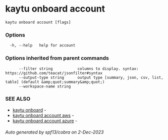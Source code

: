 # kaytu onboard account



```
kaytu onboard account [flags]
```

### Options

```
  -h, --help   help for account
```

### Options inherited from parent commands

```
      --filter string           columns to display. syntax: https://github.com/teacat/jsonfilter#syntax
      --output-type string      output type [summary, json, csv, list, table] (default &amp;quot;summary&amp;quot;)
      --workspace-name string   
```

### SEE ALSO

* [kaytu onboard](kaytu_onboard)	 - 
* [kaytu onboard account aws](kaytu_onboard_account_aws)	 - 
* [kaytu onboard account azure](kaytu_onboard_account_azure)	 - 

###### Auto generated by spf13/cobra on 2-Dec-2023
